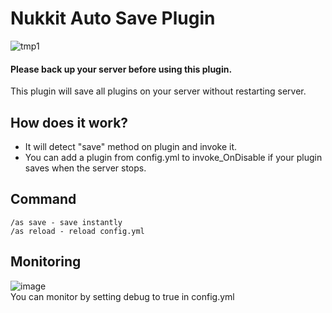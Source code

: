 # Nukkit Auto Save Plugin
![tmp1](https://user-images.githubusercontent.com/29895665/107823902-24dd7980-6db3-11eb-8c58-a78248b023a4.png)  
#### Please back up your server before using this plugin.
This plugin will save all plugins on your server without restarting server.  

## How does it work?
- It will detect "save" method on plugin and invoke it.    
- You can add a plugin from config.yml to invoke_OnDisable if your plugin saves when the server stops.

## Command
```
/as save - save instantly
/as reload - reload config.yml
```

## Monitoring
![image](https://user-images.githubusercontent.com/29895665/107825303-6f5ff580-6db5-11eb-901c-b840db24776d.png)  
You can monitor by setting debug to true in config.yml 

 
